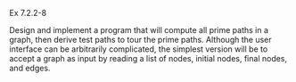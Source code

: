 Ex 7.2.2-8

Design and implement a program that will compute all prime paths in a graph, then derive test paths to tour the prime paths. Although the user interface can be arbitrarily complicated, the simplest version will be to accept a graph as input by reading a list of nodes, initial nodes, final nodes, and edges.

